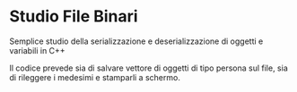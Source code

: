 # Studio File Binari
Semplice studio della serializzazione e deserializzazione di oggetti e variabili in C++

Il codice prevede sia di salvare vettore di oggetti di tipo persona sul file, sia di rileggere i medesimi e stamparli a schermo.
